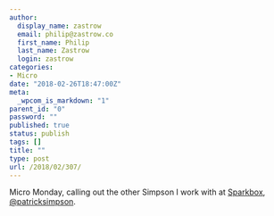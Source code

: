 ```yaml
---
author:
  display_name: zastrow
  email: philip@zastrow.co
  first_name: Philip
  last_name: Zastrow
  login: zastrow
categories:
- Micro
date: "2018-02-26T18:47:00Z"
meta:
  _wpcom_is_markdown: "1"
parent_id: "0"
password: ""
published: true
status: publish
tags: []
title: ""
type: post
url: /2018/02/307/
---
```

<p>Micro Monday, calling out the other Simpson I work with at <a href="https://seespakbox.com">Sparkbox</a>, <a href="http://micro.blog/patricksimpson/">@patricksimpson</a>.</p>
